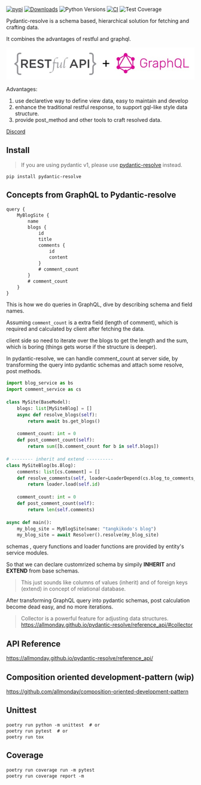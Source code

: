 [![pypi](https://img.shields.io/pypi/v/pydantic2-resolve.svg)](https://pypi.python.org/pypi/pydantic2-resolve)
[![Downloads](https://static.pepy.tech/personalized-badge/pydantic2-resolve?period=month&units=abbreviation&left_color=grey&right_color=orange&left_text=Downloads)](https://pepy.tech/project/pydantic2-resolve)
![Python Versions](https://img.shields.io/pypi/pyversions/pydantic2-resolve)
[![CI](https://github.com/allmonday/pydantic2-resolve/actions/workflows/ci.yml/badge.svg)](https://github.com/allmonday/pydantic2-resolve/actions/workflows/ci.yml)
![Test Coverage](https://img.shields.io/endpoint?url=https://gist.githubusercontent.com/allmonday/372580ad111c92340dac39987c0c4e9a/raw/covbadge.json)

Pydantic-resolve is a schema based, hierarchical solution for fetching and crafting data.

It combines the advantages of restful and graphql.


![img](doc/intro.jpeg)


Advantages:
1. use declaretive way to define view data, easy to maintain and develop
2. enhance the traditional restful response, to support gql-like style data structure.
3. provide post_method and other tools to craft resolved data.


[Discord](https://discord.com/channels/1197929379951558797/1197929379951558800)


## Install

> If you are using pydantic v1, please use [pydantic-resolve](https://github.com/allmonday/pydantic-resolve) instead.


```shell
pip install pydantic-resolve
```

## Concepts from GraphQL to Pydantic-resolve

```gql
query {
    MyBlogSite {
        name
        blogs {
            id
            title
            comments {
                id
                content
            }
            # comment_count
        }
        # comment_count
    }
}
```

This is how we do queries in GraphQL, dive by describing schema and field names.

Assuming `comment_count` is a extra field (length of comment), which is required and calculated by client after fetching the data.

client side so need to iterate over the blogs to get the length and the sum, which is boring (things gets worse if the structure is deeper).

In pydantic-resolve, we can handle comment_count at server side, by transforming the query into pydantic schemas and attach some resolve, post methods.


```python
import blog_service as bs
import comment_service as cs

class MySite(BaseModel):
    blogs: list[MySiteBlog] = []
    async def resolve_blogs(self):
        return await bs.get_blogs()

    comment_count: int = 0
    def post_comment_count(self):
        return sum([b.comment_count for b in self.blogs])

# -------- inherit and extend ----------
class MySiteBlog(bs.Blog):  
    comments: list[cs.Comment] = []
    def resolve_comments(self, loader=LoaderDepend(cs.blog_to_comments_loader)):
        return loader.load(self.id)

    comment_count: int = 0
    def post_comment_count(self):
        return len(self.comments)
        
async def main():
    my_blog_site = MyBlogSite(name: "tangkikodo's blog")
    my_blog_site = await Resolver().resolve(my_blog_site)
```

schemas , query functions and loader functions are provided by entity's service modules. 

So that we can declare customrized schema by simpily **INHERIT** and **EXTEND** from base schemas.

> This just sounds like columns of values (inherit) and of foreign keys (extend) in concept of relational database.

After transforming GraphQL query into pydantic schemas, post calculation become dead easy, and no more iterations.

> Collector is a powerful feature for adjusting data structures. https://allmonday.github.io/pydantic-resolve/reference_api/#collector

## API Reference
https://allmonday.github.io/pydantic-resolve/reference_api/

## Composition oriented development-pattern (wip)
https://github.com/allmonday/composition-oriented-development-pattern


## Unittest

```shell
poetry run python -m unittest  # or
poetry run pytest  # or
poetry run tox
```

## Coverage

```shell
poetry run coverage run -m pytest
poetry run coverage report -m
```
